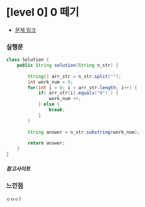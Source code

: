 # [level 0] 0 떼기

* [문제 링크](https://school.programmers.co.kr/learn/courses/30/lessons/181847)


### 실행문
```java
class Solution {
    public String solution(String n_str) {
        
        String[] arr_str = n_str.split("");
        int work_num = 0;
        for(int i = 0; i < arr_str.length; i++) {
            if( arr_str[i].equals("0") ) {
                work_num ++;
            } else {
                break;   
            }
        }
        
        String answer = n_str.substring(work_num);
      
        return answer;
    }
}
```

##### 참고사이트


### 느낀점
```
ㅇㅁㅇ?
``` 